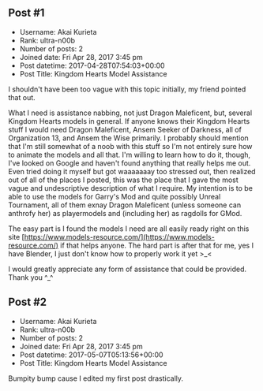 ## Post #1
- Username: Akai Kurieta
- Rank: ultra-n00b
- Number of posts: 2
- Joined date: Fri Apr 28, 2017 3:45 pm
- Post datetime: 2017-04-28T07:54:03+00:00
- Post Title: Kingdom Hearts Model Assistance

I shouldn't have been too vague with this topic initially, my friend pointed that out.

What I need is assistance nabbing, not just Dragon Maleficent, but, several Kingdom Hearts models in general. If anyone knows their Kingdom Hearts stuff I would need Dragon Maleficent, Ansem Seeker of Darkness, all of Organization 13, and Ansem the Wise primarily. I probably should mention that I'm still somewhat of a noob with this stuff so I'm not entirely sure how to animate the models and all that. I'm willing to learn how to do it, though, I've looked on Google and haven't found anything that really helps me out. Even tried doing it myself but got waaaaaaay too stressed out, then realized out of all of the places I posted, this was the place that I gave the most vague and undescriptive description of what I require. My intention is to be able to use the models for Garry's Mod and quite possibly Unreal Tournament, all of them exnay Dragon Maleficent (unless someone can anthrofy her) as playermodels and (including her) as ragdolls for GMod. 

The easy part is I found the models I need are all easily ready right on this site [https://www.models-resource.com/](https://www.models-resource.com/) if that helps anyone. The hard part is after that for me, yes I have Blender, I just don't know how to properly work it yet >_<

I would greatly appreciate any form of assistance that could be provided. Thank you ^_^
## Post #2
- Username: Akai Kurieta
- Rank: ultra-n00b
- Number of posts: 2
- Joined date: Fri Apr 28, 2017 3:45 pm
- Post datetime: 2017-05-07T05:13:56+00:00
- Post Title: Kingdom Hearts Model Assistance

Bumpity bump cause I edited my first post drastically.

